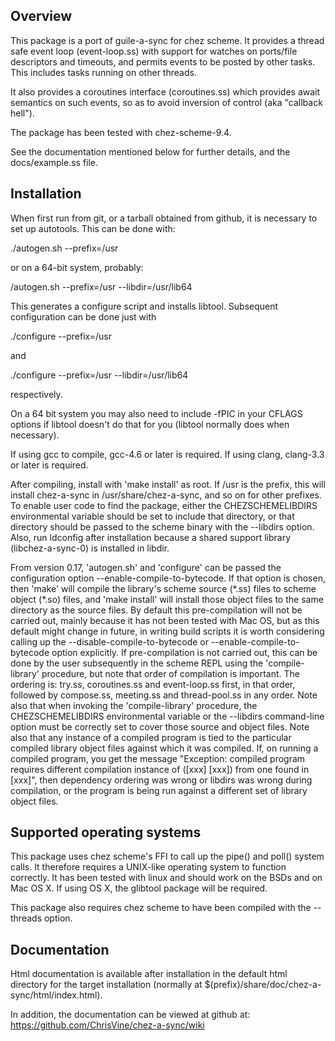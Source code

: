 Overview
--------

This package is a port of guile-a-sync for chez scheme.  It provides a
thread safe event loop (event-loop.ss) with support for watches on
ports/file descriptors and timeouts, and permits events to be posted
by other tasks.  This includes tasks running on other threads.

It also provides a coroutines interface (coroutines.ss) which
provides await semantics on such events, so as to avoid inversion of
control (aka "callback hell").

The package has been tested with chez-scheme-9.4.

See the documentation mentioned below for further details, and the
docs/example.ss file.

Installation
------------

When first run from git, or a tarball obtained from github, it is
necessary to set up autotools.  This can be done with:

  ./autogen.sh --prefix=/usr

or on a 64-bit system, probably:

  /autogen.sh --prefix=/usr --libdir=/usr/lib64

This generates a configure script and installs libtool.  Subsequent
configuration can be done just with

  ./configure --prefix=/usr

and

  ./configure --prefix=/usr --libdir=/usr/lib64

respectively.

On a 64 bit system you may also need to include -fPIC in your CFLAGS
options if libtool doesn't do that for you (libtool normally does when
necessary).

If using gcc to compile, gcc-4.6 or later is required.  If using
clang, clang-3.3 or later is required.

After compiling, install with 'make install' as root.  If /usr is the
prefix, this will install chez-a-sync in /usr/share/chez-a-sync, and
so on for other prefixes.  To enable user code to find the package,
either the CHEZSCHEMELIBDIRS environmental variable should be set to
include that directory, or that directory should be passed to the
scheme binary with the --libdirs option.  Also, run ldconfig after
installation because a shared support library (libchez-a-sync-0) is
installed in libdir.

From version 0.17, 'autogen.sh' and 'configure' can be passed the
configuration option --enable-compile-to-bytecode.  If that option is
chosen, then 'make' will compile the library's scheme source (\*.ss)
files to scheme object (\*.so) files, and 'make install' will install
those object files to the same directory as the source files.  By
default this pre-compilation will not be carried out, mainly because
it has not been tested with Mac OS, but as this default might change
in future, in writing build scripts it is worth considering calling up
the --disable-compile-to-bytecode or --enable-compile-to-bytecode
option explicitly.  If pre-compilation is not carried out, this can be
done by the user subsequently in the scheme REPL using the
'compile-library' procedure, but note that order of compilation is
important.  The ordering is: try.ss, coroutines.ss and event-loop.ss
first, in that order, followed by compose.ss, meeting.ss and
thread-pool.ss in any order.  Note also that when invoking the
'compile-library' procedure, the CHEZSCHEMELIBDIRS environmental
variable or the --libdirs command-line option must be correctly set to
cover those source and object files.  Note also that any instance of a
compiled program is tied to the particular compiled library object
files against which it was compiled.  If, on running a compiled
program, you get the message "Exception: compiled program requires
different compilation instance of ([xxx] [xxx]) from one found in
[xxx]", then dependency ordering was wrong or libdirs was wrong during
compilation, or the program is being run against a different set of
library object files.

Supported operating systems
---------------------------

This package uses chez scheme's FFI to call up the pipe() and poll()
system calls.  It therefore requires a UNIX-like operating system to
function correctly.  It has been tested with linux and should work on
the BSDs and on Mac OS X.  If using OS X, the glibtool package will be
required.

This package also requires chez scheme to have been compiled with the
--threads option.

Documentation
-------------

Html documentation is available after installation in the default html
directory for the target installation (normally at
$(prefix)/share/doc/chez-a-sync/html/index.html).

In addition, the documentation can be viewed at github at:
https://github.com/ChrisVine/chez-a-sync/wiki
